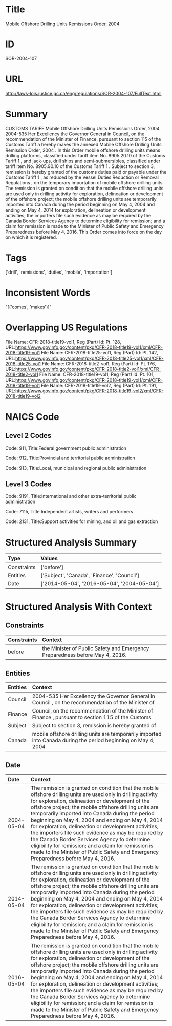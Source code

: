 # Title
Mobile Offshore Drilling Units Remissions Order, 2004


# ID
SOR-2004-107

# URL
http://laws-lois.justice.gc.ca/eng/regulations/SOR-2004-107/FullText.html


# Summary
CUSTOMS TARIFF Mobile Offshore Drilling Units Remissions Order, 2004.
2004-535  Her Excellency the Governor General in Council, on the recommendation of the Minister of Finance, pursuant to section 115 of the  Customs Tariff a  hereby makes the annexed  Mobile Offshore Drilling Units Remission Order, 2004 .
In this Order mobile offshore drilling units  means drilling platforms, classified under tariff item No. 8905.20.10 of the  Customs Tariff 1  , and jack-ups, drill ships and semi-submersibles, classified under tariff item No. 8905.90.10 of the  Customs Tariff 1 .
Subject to section 3, remission is hereby granted of the customs duties paid or payable under the  Customs Tariff 1 , as reduced by the  Vessel Duties Reduction or Removal Regulations , on the temporary importation of mobile offshore drilling units.
The remission is granted on condition that the mobile offshore drilling units are used only in drilling activity for exploration, delineation or development of the offshore project; the mobile offshore drilling units are temporarily imported into Canada during the period beginning on May 4, 2004 and ending on May 4, 2014 for exploration, delineation or development activities; the importers file such evidence as may be required by the Canada Border Services Agency to determine eligibility for remission; and a claim for remission is made to the Minister of Public Safety and Emergency Preparedness before May 4, 2016.
This Order comes into force on the day on which it is registered.


# Tags
['drill', 'remissions', 'duties', 'mobile', 'importation']


# Inconsistent Words
"[('comes', 'makes')]"


# Overlapping US Regulations
File Name: CFR-2018-title19-vol1, Reg (Part) Id: Pt. 128, URL:https://www.govinfo.gov/content/pkg/CFR-2018-title19-vol1/xml/CFR-2018-title19-vol1
File Name: CFR-2018-title25-vol1, Reg (Part) Id: Pt. 142, URL:https://www.govinfo.gov/content/pkg/CFR-2018-title25-vol1/xml/CFR-2018-title25-vol1
File Name: CFR-2018-title2-vol1, Reg (Part) Id: Pt. 176, URL:https://www.govinfo.gov/content/pkg/CFR-2018-title2-vol1/xml/CFR-2018-title2-vol1
File Name: CFR-2018-title19-vol1, Reg (Part) Id: Pt. 101, URL:https://www.govinfo.gov/content/pkg/CFR-2018-title19-vol1/xml/CFR-2018-title19-vol1
File Name: CFR-2018-title19-vol2, Reg (Part) Id: Pt. 191, URL:https://www.govinfo.gov/content/pkg/CFR-2018-title19-vol2/xml/CFR-2018-title19-vol2



# NAICS Code
## Level 2 Codes
Code: 911, Title:Federal government public administration

Code: 912, Title:Provincial and territorial public administration

Code: 913, Title:Local, municipal and regional public administration




## Level 3 Codes
Code: 9191, Title:International and other extra-territorial public administration

Code: 7115, Title:Independent artists, writers and performers

Code: 2131, Title:Support activities for mining, and oil and gas extraction







# Structured Analysis Summary
| Type        | Values                                      |
|:------------|:--------------------------------------------|
| Constraints | ['before']                                  |
| Entities    | ['Subject', 'Canada', 'Finance', 'Council'] |
| Date        | ['2014-05-04', '2016-05-04', '2004-05-04']  |


# Structured Analysis With Context
 


## Constraints
| Constraints   | Context                                                                       |
|:--------------|:------------------------------------------------------------------------------|
| before        | the Minister of Public Safety and Emergency Preparedness before  May 4, 2016. |


## Entities
| Entities   | Context                                                                                                        |
|:-----------|:---------------------------------------------------------------------------------------------------------------|
| Council    | 2004-535  Her Excellency the Governor General in  Council , on the recommendation of the Minister of           |
| Finance    | Council, on the recommendation of the Minister of Finance , pursuant to section 115 of the Customs             |
| Subject    | Subject to section 3, remission is hereby granted of                                                           |
| Canada     | mobile offshore drilling units are temporarily imported into Canada during the period beginning on May 4, 2004 |


## Date
| Date       | Context                                                                                                                                                                                                                                                                                                                                                                                                                                                                                                                                                                                                                                       |
|:-----------|:----------------------------------------------------------------------------------------------------------------------------------------------------------------------------------------------------------------------------------------------------------------------------------------------------------------------------------------------------------------------------------------------------------------------------------------------------------------------------------------------------------------------------------------------------------------------------------------------------------------------------------------------|
| 2004-05-04 | The remission is granted on condition that the mobile offshore drilling units are used only in drilling activity for exploration, delineation or development of the offshore project; the mobile offshore drilling units are temporarily imported into Canada during the period beginning on May 4, 2004 and ending on May 4, 2014 for exploration, delineation or development activities; the importers file such evidence as may be required by the Canada Border Services Agency to determine eligibility for remission; and a claim for remission is made to the Minister of Public Safety and Emergency Preparedness before May 4, 2016. |
| 2014-05-04 | The remission is granted on condition that the mobile offshore drilling units are used only in drilling activity for exploration, delineation or development of the offshore project; the mobile offshore drilling units are temporarily imported into Canada during the period beginning on May 4, 2004 and ending on May 4, 2014 for exploration, delineation or development activities; the importers file such evidence as may be required by the Canada Border Services Agency to determine eligibility for remission; and a claim for remission is made to the Minister of Public Safety and Emergency Preparedness before May 4, 2016. |
| 2016-05-04 | The remission is granted on condition that the mobile offshore drilling units are used only in drilling activity for exploration, delineation or development of the offshore project; the mobile offshore drilling units are temporarily imported into Canada during the period beginning on May 4, 2004 and ending on May 4, 2014 for exploration, delineation or development activities; the importers file such evidence as may be required by the Canada Border Services Agency to determine eligibility for remission; and a claim for remission is made to the Minister of Public Safety and Emergency Preparedness before May 4, 2016. |


